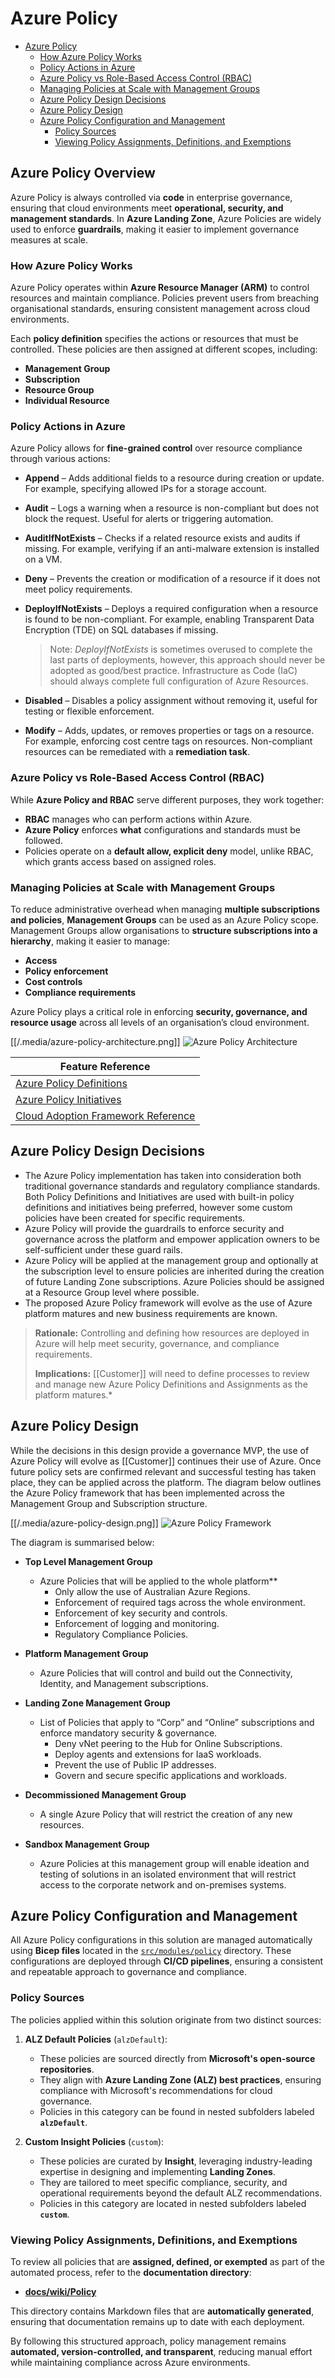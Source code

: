 # Azure Policy

- [Azure Policy](#azure-policy)
  - [How Azure Policy Works](#how-azure-policy-works)
  - [Policy Actions in Azure](#policy-actions-in-azure)
  - [Azure Policy vs Role-Based Access Control (RBAC)](#azure-policy-vs-role-based-access-control-rbac)
  - [Managing Policies at Scale with Management Groups](#managing-policies-at-scale-with-management-groups)
  - [Azure Policy Design Decisions](#azure-policy-design-decisions)
  - [Azure Policy Design](#azure-policy-design)
  - [Azure Policy Configuration and Management](#azure-policy-configuration-and-management)
    - [Policy Sources](#policy-sources)
    - [Viewing Policy Assignments, Definitions, and Exemptions](#viewing-policy-assignments-definitions-and-exemptions)

## Azure Policy Overview

Azure Policy is always controlled via **code** in enterprise governance, ensuring that cloud environments meet **operational, security, and management standards**. In **Azure Landing Zone**, Azure Policies are widely used to enforce **guardrails**, making it easier to implement governance measures at scale.

### How Azure Policy Works

Azure Policy operates within **Azure Resource Manager (ARM)** to control resources and maintain compliance. Policies prevent users from breaching organisational standards, ensuring consistent management across cloud environments.

Each **policy definition** specifies the actions or resources that must be controlled. These policies are then assigned at different scopes, including:

- **Management Group**
- **Subscription**
- **Resource Group**
- **Individual Resource**

### **Policy Actions in Azure**

Azure Policy allows for **fine-grained control** over resource compliance through various actions:

- **Append** – Adds additional fields to a resource during creation or update. For example, specifying allowed IPs for a storage account.
- **Audit** – Logs a warning when a resource is non-compliant but does not block the request. Useful for alerts or triggering automation.
- **AuditIfNotExists** – Checks if a related resource exists and audits if missing. For example, verifying if an anti-malware extension is installed on a VM.
- **Deny** – Prevents the creation or modification of a resource if it does not meet policy requirements.
- **DeployIfNotExists** – Deploys a required configuration when a resource is found to be non-compliant. For example, enabling Transparent Data Encryption (TDE) on SQL databases if missing.

  > Note: _DeployIfNotExists_ is sometimes overused to complete the last parts of deployments, however, this approach should never be adopted as good/best practice. Infrastructure as Code (IaC) should always complete full configuration of Azure Resources.
- **Disabled** – Disables a policy assignment without removing it, useful for testing or flexible enforcement.
- **Modify** – Adds, updates, or removes properties or tags on a resource. For example, enforcing cost centre tags on resources. Non-compliant resources can be remediated with a **remediation task**.

### Azure Policy vs Role-Based Access Control (RBAC)

While **Azure Policy and RBAC** serve different purposes, they work together:

- **RBAC** manages who can perform actions within Azure.
- **Azure Policy** enforces **what** configurations and standards must be followed.
- Policies operate on a **default allow, explicit deny** model, unlike RBAC, which grants access based on assigned roles.

### Managing Policies at Scale with Management Groups

To reduce administrative overhead when managing **multiple subscriptions and policies**, **Management Groups** can be used as an Azure Policy scope. Management Groups allow organisations to **structure subscriptions into a hierarchy**, making it easier to manage:

- **Access**
- **Policy enforcement**
- **Cost controls**
- **Compliance requirements**

Azure Policy plays a critical role in enforcing **security, governance, and resource usage** across all levels of an organisation’s cloud environment.

[[/.media/azure-policy-architecture.png]]
![Azure Policy Architecture](../.media/azure-policy-architecture.png)

| **Feature Reference**                                                                                                                      |
| ------------------------------------------------------------------------------------------------------------------------------------------ |
| [Azure Policy Definitions](https://docs.microsoft.com/en-us/azure/governance/policy/samples/built-in-policies)                             |
| [Azure Policy Initiatives](https://docs.microsoft.com/en-us/azure/governance/policy/samples/built-in-initiatives)                          |
| [Cloud Adoption Framework Reference](https://docs.microsoft.com/en-us/azure/cloud-adoption-framework/ready/enterprise-scale/dine-guidance) |

## Azure Policy Design Decisions

- The Azure Policy implementation has taken into consideration both traditional governance standards and regulatory compliance standards. Both Policy Definitions and Initiatives are used with built-in policy definitions and initiatives being preferred, however some custom policies have been created for specific requirements.
- Azure Policy will provide the guardrails to enforce security and governance across the platform and empower application owners to be self-sufficient under these guard rails.
- Azure Policy will be applied at the management group and optionally at the subscription level to ensure policies are inherited during the creation of future Landing Zone subscriptions. Azure Policies should be assigned at a Resource Group level where possible.
- The proposed Azure Policy framework will evolve as the use of Azure platform matures and new business requirements are known.

> **Rationale:** Controlling and defining how resources are deployed in Azure will help meet security, governance, and compliance requirements.
>
> **Implications:** [[Customer]] will need to define processes to review and manage new Azure Policy Definitions and Assignments as the platform matures.\*

## Azure Policy Design

While the decisions in this design provide a governance MVP, the use of Azure Policy will evolve as [[Customer]] continues their use of Azure. Once future policy sets are confirmed relevant and successful testing has taken place, they can be applied across the platform. The diagram below outlines the Azure Policy framework that has been implemented across the Management Group and Subscription structure.

[[/.media/azure-policy-design.png]]
![Azure Policy Framework](../.media/azure-policy-design.png)

The diagram is summarised below:

- **Top Level Management Group**

  - Azure Policies that will be applied to the whole platform\*\*
    - Only allow the use of Australian Azure Regions.
    - Enforcement of required tags across the whole environment.
    - Enforcement of key security and controls.
    - Enforcement of logging and monitoring.
    - Regulatory Compliance Policies.

- **Platform Management Group**

  - Azure Policies that will control and build out the Connectivity, Identity, and Management subscriptions.

- **Landing Zone Management Group**

  - List of Policies that apply to “Corp” and “Online” subscriptions and enforce mandatory security & governance.
    - Deny vNet peering to the Hub for Online Subscriptions.
    - Deploy agents and extensions for IaaS workloads.
    - Prevent the use of Public IP addresses.
    - Govern and secure specific applications and workloads.

- **Decommissioned Management Group**

  - A single Azure Policy that will restrict the creation of any new resources.

- **Sandbox Management Group**
  - Azure Policies at this management group will enable ideation and testing of solutions in an isolated environment that will restrict access to the corporate network and on-premises systems.

## Azure Policy Configuration and Management

All Azure Policy configurations in this solution are managed automatically using **Bicep files** located in the [`src/modules/policy`](/src/modules/policy) directory. These configurations are deployed through **CI/CD pipelines**, ensuring a consistent and repeatable approach to governance and compliance.

### Policy Sources

The policies applied within this solution originate from two distinct sources:

1. **ALZ Default Policies** (`alzDefault`):
   - These policies are sourced directly from **Microsoft's open-source repositories**.
   - They align with **Azure Landing Zone (ALZ) best practices**, ensuring compliance with Microsoft's recommendations for cloud governance.
   - Policies in this category can be found in nested subfolders labeled **`alzDefault`**.

2. **Custom Insight Policies** (`custom`):
   - These policies are curated by **Insight**, leveraging industry-leading expertise in designing and implementing **Landing Zones**.
   - They are tailored to meet specific compliance, security, and operational requirements beyond the default ALZ recommendations.
   - Policies in this category are located in nested subfolders labeled **`custom`**.

### Viewing Policy Assignments, Definitions, and Exemptions

To review all policies that are **assigned, defined, or exempted** as part of the automated process, refer to the **documentation directory**:

- **[docs/wiki/Policy](/Policy/)**

This directory contains Markdown files that are **automatically generated**, ensuring that documentation remains up to date with each deployment.

By following this structured approach, policy management remains **automated, version-controlled, and transparent**, reducing manual effort while maintaining compliance across Azure environments.

